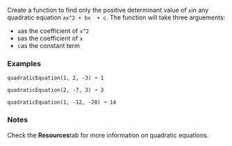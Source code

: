 Create a function to find only the positive determinant value of `x`in any quadratic equation `ax^2 + bx  + c`. The function will take three arguements:

*   `a`as the coefficient of `x^2`
*   `b`as the coefficient of `x`
*   `c`as the constant term


### Examples ###
    quadraticEquation(1, 2, -3) ➞ 1

    quadraticEquation(2, -7, 3) ➞ 3

    quadraticEquation(1, -12, -28) ➞ 14


### Notes ###
Check the **Resources**tab for more information on quadratic equations.